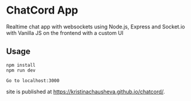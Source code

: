 # ChatCord App

Realtime chat app with websockets using Node.js, Express and Socket.io with Vanilla JS on the frontend with a custom UI

## Usage

```
npm install
npm run dev

Go to localhost:3000
```
site is published at https://kristinachausheva.github.io/chatcord/.
